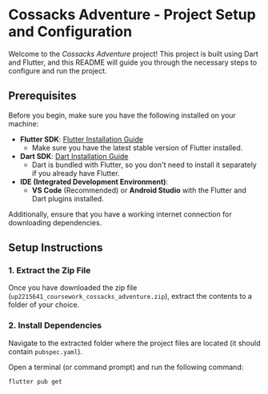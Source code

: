 # Cossacks Adventure - Project Setup and Configuration

Welcome to the *Cossacks Adventure* project! This project is built using Dart and Flutter, and this README will guide you through the necessary steps to configure and run the project.

## Prerequisites

Before you begin, make sure you have the following installed on your machine:

- **Flutter SDK**: [Flutter Installation Guide](https://flutter.dev/docs/get-started/install)
  - Make sure you have the latest stable version of Flutter installed.
- **Dart SDK**: [Dart Installation Guide](https://dart.dev/get-dart)
  - Dart is bundled with Flutter, so you don't need to install it separately if you already have Flutter.
- **IDE (Integrated Development Environment)**:
  - **VS Code** (Recommended) or **Android Studio** with the Flutter and Dart plugins installed.

Additionally, ensure that you have a working internet connection for downloading dependencies.

## Setup Instructions

### 1. Extract the Zip File

Once you have downloaded the zip file (`up2215641_coursework_cossacks_adventure.zip`), extract the contents to a folder of your choice.

### 2. Install Dependencies

Navigate to the extracted folder where the project files are located (it should contain `pubspec.yaml`).

Open a terminal (or command prompt) and run the following command:

```bash
flutter pub get